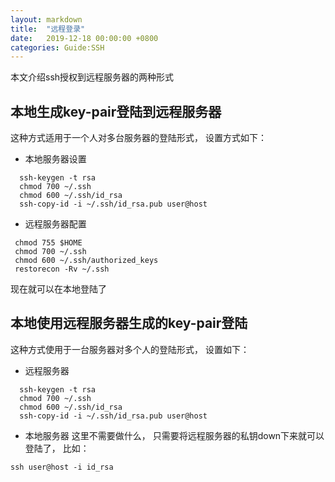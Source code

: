 ```yaml
---
layout: markdown
title:  "远程登录"
date:   2019-12-18 00:00:00 +0800
categories: Guide:SSH
---
```

本文介绍ssh授权到远程服务器的两种形式

## 本地生成key-pair登陆到远程服务器
这种方式适用于一个人对多台服务器的登陆形式， 设置方式如下：  
+ 本地服务器设置

```
  ssh-keygen -t rsa
  chmod 700 ~/.ssh
  chmod 600 ~/.ssh/id_rsa
  ssh-copy-id -i ~/.ssh/id_rsa.pub user@host
```
+ 远程服务器配置

```
 chmod 755 $HOME
 chmod 700 ~/.ssh  
 chmod 600 ~/.ssh/authorized_keys 
 restorecon -Rv ~/.ssh 
```

现在就可以在本地登陆了

## 本地使用远程服务器生成的key-pair登陆
这种方式使用于一台服务器对多个人的登陆形式， 设置如下：

+ 远程服务器

```
  ssh-keygen -t rsa
  chmod 700 ~/.ssh
  chmod 600 ~/.ssh/id_rsa
  ssh-copy-id -i ~/.ssh/id_rsa.pub user@host
```

+ 本地服务器
这里不需要做什么， 只需要将远程服务器的私钥down下来就可以登陆了， 比如： 

```
ssh user@host -i id_rsa
```




